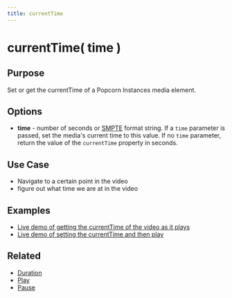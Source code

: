 ```yaml
---
title: currentTime
---
```

# currentTime( time ) #

## Purpose ##

Set or get the currentTime of a Popcorn Instances media element.

## Options ##

* **time** - number of seconds or [SMPTE](http://en.wikipedia.org/wiki/SMPTE_timecode) format string. If a `time` parameter is passed, set the media's current time to this value. If no `time` parameter, return the value of the `currentTime` property in seconds.


## Use Case ##

* Navigate to a certain point in the video
* figure out what time we are at in the video

## Examples ##

* [Live demo of getting the currentTime of the video as it plays](http://jsfiddle.net/popcornjs/a3TGF/)
* [Live demo of setting the currentTime and then play](http://jsfiddle.net/popcornjs/bpge3/)

## Related ##

* [Duration](#duration)
* [Play](#play)
* [Pause](#pause)
